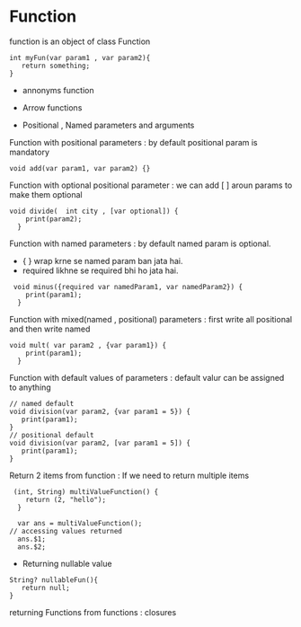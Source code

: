 # Function

function is an object of class Function

```
int myFun(var param1 , var param2){
   return something;
}
```

- annonyms function
- Arrow functions


- Positional , Named parameters and arguments

Function with positional parameters
  : by default positional param is mandatory
```
void add(var param1, var param2) {}
```

Function with optional positional parameter
 : we can add  [ ] aroun params to make them optional 
```
void divide(  int city , [var optional]) {
    print(param2);
  }
```

Function with named parameters
: by default named param is optional.
   - { } wrap krne se named param ban jata hai.
   - required likhne se required bhi ho jata hai.
```
 void minus({required var namedParam1, var namedParam2}) {
    print(param1);
  }
```

Function with mixed(named , positional) parameters
:   first write all positional and then write named
```
void mult( var param2 , {var param1}) {
    print(param1);
  }
```
Function with default values of parameters
: default valur can be assigned to anything
```
// named default
void division(var param2, {var param1 = 5}) {
   print(param1);
}
// positional default
void division(var param2, [var param1 = 5]) {
   print(param1);
}
```


Return 2 items from function
: If we need to return multiple items 
```
 (int, String) multiValueFunction() {
    return (2, "hello");
  }

  var ans = multiValueFunction();
// accessing values returned
  ans.$1;
  ans.$2;
```

- Returning nullable value

```
String? nullableFun(){
   return null;
}
```

returning Functions from functions
 : closures 

 ```
 ```

